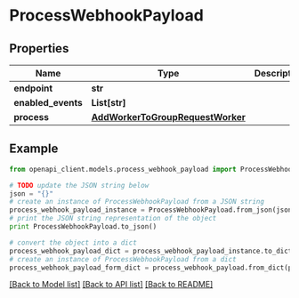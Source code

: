 # ProcessWebhookPayload


## Properties
Name | Type | Description | Notes
------------ | ------------- | ------------- | -------------
**endpoint** | **str** |  | 
**enabled_events** | **List[str]** |  | 
**process** | [**AddWorkerToGroupRequestWorker**](AddWorkerToGroupRequestWorker.md) |  | 

## Example

```python
from openapi_client.models.process_webhook_payload import ProcessWebhookPayload

# TODO update the JSON string below
json = "{}"
# create an instance of ProcessWebhookPayload from a JSON string
process_webhook_payload_instance = ProcessWebhookPayload.from_json(json)
# print the JSON string representation of the object
print ProcessWebhookPayload.to_json()

# convert the object into a dict
process_webhook_payload_dict = process_webhook_payload_instance.to_dict()
# create an instance of ProcessWebhookPayload from a dict
process_webhook_payload_form_dict = process_webhook_payload.from_dict(process_webhook_payload_dict)
```
[[Back to Model list]](../README.md#documentation-for-models) [[Back to API list]](../README.md#documentation-for-api-endpoints) [[Back to README]](../README.md)


